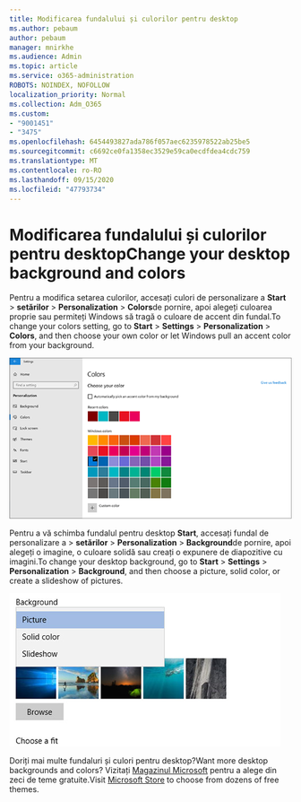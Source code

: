 ```yaml
---
title: Modificarea fundalului și culorilor pentru desktop
ms.author: pebaum
author: pebaum
manager: mnirkhe
ms.audience: Admin
ms.topic: article
ms.service: o365-administration
ROBOTS: NOINDEX, NOFOLLOW
localization_priority: Normal
ms.collection: Adm_O365
ms.custom:
- "9001451"
- "3475"
ms.openlocfilehash: 6454493827ada786f057aec6235978522ab25be5
ms.sourcegitcommit: c6692ce0fa1358ec3529e59ca0ecdfdea4cdc759
ms.translationtype: MT
ms.contentlocale: ro-RO
ms.lasthandoff: 09/15/2020
ms.locfileid: "47793734"
---
```

# <a name="change-your-desktop-background-and-colors"></a><span data-ttu-id="24faa-102">Modificarea fundalului și culorilor pentru desktop</span><span class="sxs-lookup"><span data-stu-id="24faa-102">Change your desktop background and colors</span></span>

<span data-ttu-id="24faa-103">Pentru a modifica setarea culorilor, accesați culori de personalizare a **Start**  >  **setărilor**  >  **Personalization**  >  **Colors**de pornire, apoi alegeți culoarea proprie sau permiteți Windows să tragă o culoare de accent din fundal.</span><span class="sxs-lookup"><span data-stu-id="24faa-103">To change your colors setting, go to **Start** > **Settings** > **Personalization** > **Colors**, and then choose your own color or let Windows pull an accent color from your background.</span></span>

![Personalizați-vă culorile în Windows.](media/windows-personalization-colors.png)

<span data-ttu-id="24faa-105">Pentru a vă schimba fundalul pentru desktop **Start**, accesați fundal de personalizare a  >  **setărilor**  >  **Personalization**  >  **Background**de pornire, apoi alegeți o imagine, o culoare solidă sau creați o expunere de diapozitive cu imagini.</span><span class="sxs-lookup"><span data-stu-id="24faa-105">To change your desktop background, go to **Start** > **Settings** > **Personalization** > **Background**, and then choose a picture, solid color, or create a slideshow of pictures.</span></span> 

![Modificați fundalul pentru desktop Windows.](media/windows-desktop-background.png)

<span data-ttu-id="24faa-107">Doriți mai multe fundaluri și culori pentru desktop?</span><span class="sxs-lookup"><span data-stu-id="24faa-107">Want more desktop backgrounds and colors?</span></span> <span data-ttu-id="24faa-108">Vizitați [Magazinul Microsoft](https://www.microsoft.com/store/collections/windowsthemes) pentru a alege din zeci de teme gratuite.</span><span class="sxs-lookup"><span data-stu-id="24faa-108">Visit [Microsoft Store](https://www.microsoft.com/store/collections/windowsthemes) to choose from dozens of free themes.</span></span>

